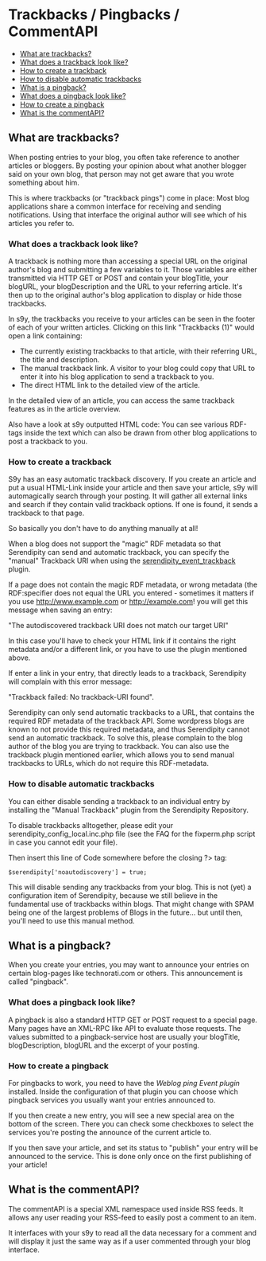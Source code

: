 # Trackbacks / Pingbacks / CommentAPI

*  [What are trackbacks?](#A2)
  *   [What does a trackback look like?](#A3)
  *   [How to create a trackback](#A4)
  *   [How to disable automatic trackbacks](#A5)
*  [What is a pingback?](#A6)
  *   [What does a pingback look like?](#A7)
  *   [How to create a pingback](#A8)
*  [What is the commentAPI?](#A9)


## <a name="A2"></a>What are trackbacks?

When posting entries to your blog, you often take reference to another articles or bloggers. By posting your opinion about what another blogger said on your own blog, that person may not get aware that you wrote something about him.

This is where trackbacks (or "trackback pings") come in place: Most blog applications share a common interface for receiving and sending notifications. Using that interface the original author will see which of his articles you refer to.

### <a name="A3"></a>What does a trackback look like?

A trackback is nothing more than accessing a special URL on the original author's blog and submitting a few variables to it. Those variables are either transmitted via HTTP GET or POST and contain your blogTitle, your blogURL, your blogDescription and the URL to your referring article. It's then up to the original author's blog application to display or hide those trackbacks.

In s9y, the trackbacks you receive to your articles can be seen in the footer of each of your written articles. Clicking on this link "Trackbacks (1)" would open a link containing:

*  The currently existing trackbacks to that article, with their referring URL, the title and description.
*  The manual trackback link. A visitor to your blog could copy that URL to enter it into his blog application to send a trackback to you.
*  The direct HTML link to the detailed view of the article.

In the detailed view of an article, you can access the same trackback features as in the article overview.

Also have a look at s9y outputted HTML code: You can see various RDF-tags inside the text which can also be drawn from other blog applications to post a trackback to you.

### <a name="A4"></a>How to create a trackback

S9y has an easy automatic trackback discovery. If you create an article and put a usual HTML-Link inside your article and then save your article, s9y will automagically search through your posting. It will gather all external links and search if they contain valid trackback options. If one is found, it sends a trackback to that page.

So basically you don't have to do anything manually at all!

When a blog does not support the "magic" RDF metadata so that Serendipity can send and automatic trackback, you can specify the "manual" Trackback URI when using the [serendipity\_event\_trackback](http://cvs.sourceforge.net/viewcvs.py/php-blog/additional_plugins/serendipity_event_trackback/) plugin.

If a page does not contain the magic RDF metadata, or wrong metadata (the RDF:specifier does not equal the URL you entered - sometimes it matters if you use http://www.example.com or http://example.com! you will get this message when saving an entry:

"The autodiscovered trackback URI does not match our target URI"

In this case you'll have to check your HTML link if it contains the right metadata and/or a different link, or you have to use the plugin mentioned above.

If enter a link in your entry, that directly leads to a trackback, Serendipity will complain with this error message:

"Trackback failed: No trackback-URI found".

Serendipity can only send automatic trackbacks to a URL, that contains the required RDF metadata of the trackback API. Some wordpress blogs are known to not provide this required metadata, and thus Serendipity cannot send an automatic trackback. To solve this, please complain to the blog author of the blog you are trying to trackback. You can also use the trackback plugin mentioned earlier, which allows you to send manual trackbacks to URLs, which do not require this RDF-metadata.

### <a name="A5"></a>How to disable automatic trackbacks

You can either disable sending a trackback to an individual entry by installing the "Manual Trackback" plugin from the Serendipity Repository.

To disable trackbacks alltogether, please edit your serendipity\_config\_local.inc.php file (see the FAQ for the fixperm.php script in case you cannot edit your file).

Then insert this line of Code somewhere before the closing ?\> tag:

```
$serendipity['noautodiscovery'] = true;
```

This will disable sending any trackbacks from your blog. This is not (yet) a configuration item of Serendipity, because we still believe in the fundamental use of trackbacks within blogs. That might change with SPAM being one of the largest problems of Blogs in the future... but until then, you'll need to use this manual method.

## <a name="A6"></a>What is a pingback?

When you create your entries, you may want to announce your entries on certain blog-pages like technorati.com or others. This announcement is called "pingback".

### <a name="A7"></a>What does a pingback look like?

A pingback is also a standard HTTP GET or POST request to a special page. Many pages have an XML-RPC like API to evaluate those requests. The values submitted to a pingback-service host are usually your blogTitle, blogDescription, blogURL and the excerpt of your posting.

### <a name="A8"></a>How to create a pingback

For pingbacks to work, you need to have the *Weblog ping Event plugin* installed. Inside the configuration of that plugin you can choose which pingback services you usually want your entries announced to.

If you then create a new entry, you will see a new special area on the bottom of the screen. There you can check some checkboxes to select the services you're posting the announce of the current article to.

If you then save your article, and set its status to "publish" your entry will be announced to the service. This is done only once on the first publishing of your article!

## <a name="A9"></a>What is the commentAPI?

The commentAPI is a special XML namespace used inside RSS feeds. It allows any user reading your RSS-feed to easily post a comment to an item.

It interfaces with your s9y to read all the data necessary for a comment and will display it just the same way as if a user commented through your blog interface.